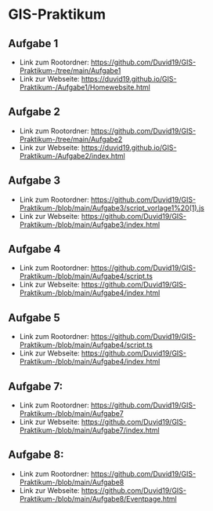 # GIS-Praktikum 
 ## Aufgabe 1
 * Link zum Rootordner: https://github.com/Duvid19/GIS-Praktikum-/tree/main/Aufgabe1
 * Link zur Webseite: https://duvid19.github.io/GIS-Praktikum-/Aufgabe1/Homewebsite.html 
 
 ## Aufgabe 2
 * Link zum Rootordner: https://github.com/Duvid19/GIS-Praktikum-/tree/main/Aufgabe2
 * Link zur Webseite: https://duvid19.github.io/GIS-Praktikum-/Aufgabe2/index.html 

 ## Aufgabe 3
 * Link zum Rootordner: https://github.com/Duvid19/GIS-Praktikum-/blob/main/Aufgabe3/script_vorlage1%20(1).js
 * Link zur Webseite: https://github.com/Duvid19/GIS-Praktikum-/blob/main/Aufgabe3/index.html

 ## Aufgabe 4
 * Link zum Rootordner: https://github.com/Duvid19/GIS-Praktikum-/blob/main/Aufgabe4/script.ts
 * Link zur Webseite: https://github.com/Duvid19/GIS-Praktikum-/blob/main/Aufgabe4/index.html

 ## Aufgabe 5
 * Link zum Rootordner: https://github.com/Duvid19/GIS-Praktikum-/blob/main/Aufgabe4/script.ts
 * Link zur Webseite: https://github.com/Duvid19/GIS-Praktikum-/blob/main/Aufgabe4/index.html

 ## Aufgabe 7: 
 * Link zum Rootordner: https://github.com/Duvid19/GIS-Praktikum-/blob/main/Aufgabe7
 * Link zur Webseite: https://github.com/Duvid19/GIS-Praktikum-/blob/main/Aufgabe7/index.html

## Aufgabe 8: 
 * Link zum Rootordner: https://github.com/Duvid19/GIS-Praktikum-/blob/main/Aufgabe8
 * Link zur Webseite: https://github.com/Duvid19/GIS-Praktikum-/blob/main/Aufgabe8/Eventpage.html